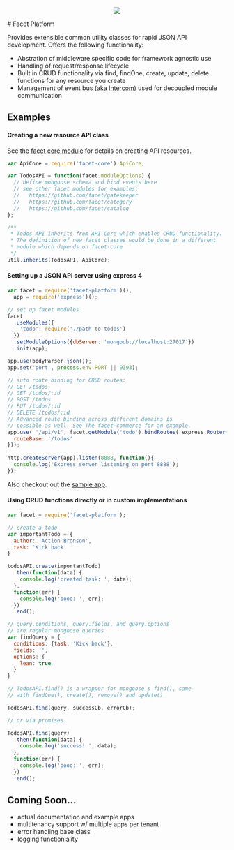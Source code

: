 <p align="center">
  <img src="https://raw.github.com/facet/gatekeeper/master/assets/facet.png" />
</p>
# Facet Platform

Provides extensible common utility classes for rapid JSON API development. Offers the following functionality:

* Abstration of middleware specific code for framework agnostic use
* Handling of request/response lifecycle
* Built in CRUD functionality via find, findOne, create, update, delete functions for any resource you create
* Management of event bus (aka [Intercom](https://github.com/facet/intercom)) used for decoupled module communication


## Examples

#### Creating a new resource API class

See the [facet core module](https://github.com/facet/core) for details on creating API resources.

```js
var ApiCore = require('facet-core').ApiCore;

var TodosAPI = function(facet.moduleOptions) {
  // define mongoose schema and bind events here
  // see other facet modules for examples:
  //   https://github.com/facet/gatekeeper
  //   https://github.com/facet/category
  //   https://github.com/facet/catalog
};

/**
 * Todos API inherits from API Core which enables CRUD functionality.
 * The definition of new facet classes would be done in a different 
 * module which depends on facet-core
 */
util.inherits(TodosAPI, ApiCore);
```

#### Setting up a JSON API server using express 4

```js
var facet = require('facet-platform')(),
  app = require('express')();

// set up facet modules
facet
  .useModules({
    'todo': require('./path-to-todos')
  })
  .setModuleOptions({dbServer: 'mongodb://localhost:27017'})
  .init(app);

app.use(bodyParser.json());
app.set('port', process.env.PORT || 9393);

// auto route binding for CRUD routes:
// GET /todos
// GET /todos/:id
// POST /todos
// PUT /todos/:id
// DELETE /todos/:id
// Advanced route binding across different domains is
// possible as well. See The facet-commerce for an example.
app.use( '/api/v1', facet.getModule('todo').bindRoutes( express.Router(), {
  routeBase: '/todos'
}));
  
http.createServer(app).listen(8888, function(){
  console.log('Express server listening on port 8888');
});
```

Also checkout out the [sample app](https://github.com/facet/platform/blob/master/sample-apps/auto-route-binding.js).


#### Using CRUD functions directly or in custom implementations

```js
var facet = require('facet-platform');

// create a todo
var importantTodo = {
  author: 'Action Bronson',
  task: 'Kick back'
}

todosAPI.create(importantTodo)
  .then(function(data) {
    console.log('created task: ', data);
  },
  function(err) {
    console.log('booo: ', err);
  })
  .end();

// query.conditions, query.fields, and query.options 
// are regular mongoose queries
var findQuery = {
  conditions: {task: 'Kick back'},
  fields: '',
  options: {
    lean: true
  }
}

// TodosAPI.find() is a wrapper for mongoose's find(), same 
// with findOne(), create(), remove() and update()

TodosAPI.find(query, successCb, errorCb);

// or via promises

TodosAPI.find(query)
  .then(function(data) {
    console.log('success! ', data);
  },
  function(err) {
    console.log('booo: ', err);
  })
  .end();
```

## Coming Soon...

* actual documentation and example apps
* multitenancy support w/ multiple apps per tenant
* error handling base class
* logging functionlality 
